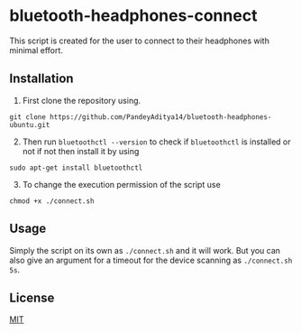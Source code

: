# bluetooth-headphones-connect

This script is created for the user to connect to their headphones with minimal effort.

## Installation

1. First clone the repository using.

  `git clone https://github.com/PandeyAditya14/bluetooth-headphones-ubuntu.git`

2. Then run `bluetoothctl --version` to check if  `bluetoothctl` is installed or not if not then install it by using 

`sudo apt-get install bluetoothctl`

3. To change the execution permission of the script use

`chmod +x ./connect.sh`

## Usage

Simply the script on its own as `./connect.sh` and it will work. But you can also give an argument for a timeout for the device scanning as `./connect.sh 5s`.

## License
[MIT](https://choosealicense.com/licenses/mit/)